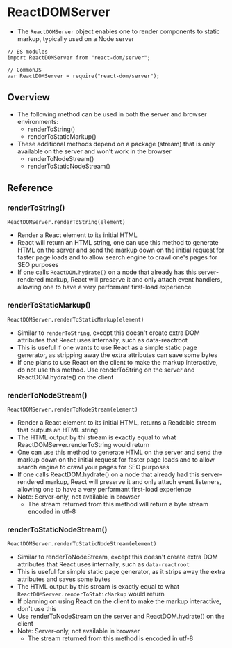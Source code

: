 # ReactDOMServer

- The `ReactDOMServer` object enables one to render components to static markup, typically used on a Node server

```
// ES modules
import ReactDOMServer from "react-dom/server";

// CommonJS
var ReactDOMServer = require("react-dom/server");
```

## Overview

- The following method can be used in both the server and browser environments:
  - renderToString()
  - renderToStaticMarkup()
- These additional methods depend on a package (stream) that is only available on the server and won't work in the browser
  - renderToNodeStream()
  - renderToStaticNodeStream()

## Reference

### renderToString()

`ReactDOMServer.renderToString(element)`

- Render a React element to its initial HTML
- React will return an HTML string, one can use this method to generate HTML on the server and send the markup down on the initial request for faster page loads and to allow search engine to crawl one's pages for SEO purposes 
- If one calls `ReactDOM.hydrate()` on a node that already has this server-rendered markup, React will preserve it and only attach event handlers, allowing one to have a very performant first-load experience

### renderToStaticMarkup()

`ReactDOMServer.renderToStaticMarkup(element)`

- Similar to `renderToString`, except this doesn't create extra DOM attributes that React uses internally, such as data-reactroot
- This is useful if one wants to use React as a simple static page generator, as stripping away the extra attributes can save some bytes
- If one plans to use React on the client to make the markup interactive, do not use this method. Use renderToString on the server and ReactDOM.hydrate() on the client

### renderToNodeStream()

`ReactDOMServer.renderToNodeStream(element)`

- Render a React element to its initial HTML, returns a Readable stream that outputs an HTML string
- The HTML output by thi stream is exactly equal to what ReactDOMServer.renderToString would return
- One can use this method to generate HTML on the server and send the markup down on the initial request for faster page loads and to allow search engine to crawl your pages for SEO purposes
- If one calls ReactDOM.hydrate() on a node that already had this server-rendered markup, React will preserve it and only attach event listeners, allowing one to have a very performant first-load experience
- Note: Server-only, not available in browser
  - The stream returned from this method will return a byte stream encoded in utf-8

### renderToStaticNodeStream()

`ReactDOMServer.renderToStaticNodeStream(element)`

- Similar to renderToNodeStream, except this doesn't create extra DOM attributes that React uses internally, such as `data-reactroot`
- This is useful for simple static page generator, as it strips away the extra attributes and saves some bytes
- The HTML output by this stream is exactly equal to what `ReactDOMServer.renderToStaticMarkup` would return
- If planning on using React on the client to make the markup interactive, don't use this
- Use renderToNodeStream on the server and ReactDOM.hydrate() on the client
- Note: Server-only, not available in browser
  - The stream returned from this method is encoded in utf-8